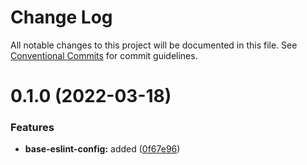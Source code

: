 # Change Log

All notable changes to this project will be documented in this file.
See [Conventional Commits](https://conventionalcommits.org) for commit guidelines.

# 0.1.0 (2022-03-18)

### Features

- **base-eslint-config:** added ([0f67e96](https://github.com-eunchurn/eunchurn/packages/commit/0f67e9685a6b71ac80579d1bc9b2edc424b9cbdb))
